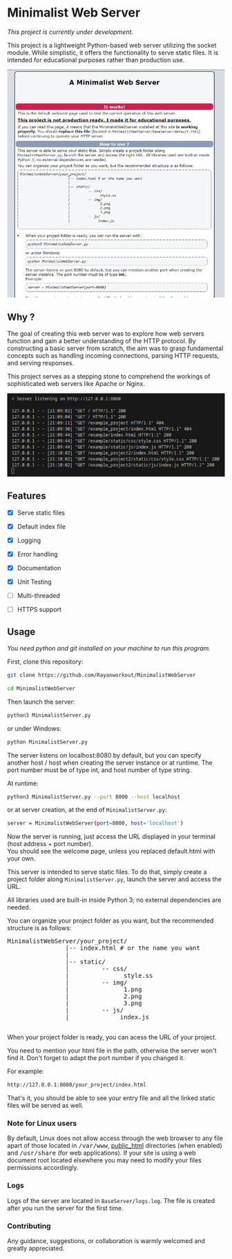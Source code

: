 # Minimalist Web Server

_This project is currently under development._

This project is a lightweight Python-based web server utilizing the socket module. While simplistic, it offers the functionality to serve static files. It is intended for educational purposes rather than production use.

![default page](BaseServer/default_page.png)

## Why ?

The goal of creating this web server was to explore how web servers function and gain a better understanding of the HTTP protocol. By constructing a basic server from scratch, the aim was to grasp fundamental concepts such as handling incoming connections, parsing HTTP requests, and serving responses.

This project serves as a stepping stone to comprehend the workings of sophisticated web servers like Apache or Nginx.

![logs](BaseServer/logs.png)

## Features

- [x] Serve static files
- [x] Default index file
- [x] Logging
- [x] Error handling
- [x] Documentation
- [x] Unit Testing
- [ ] Multi-threaded
- [ ] HTTPS support


## Usage

_You need python and git installed on your machine to run this program._


First, clone this repository:
```bash
git clone https://github.com/Rayanworkout/MinimalistWebServer
```

```bash
cd MinimalistWebServer
```

Then launch the server:
```bash
python3 MinimalistServer.py
```

or under Windows:
```bash
python MinimalistServer.py
```
The server listens on localhost:8080 by default, but you can specify another host / host when creating the
server instance or at runtime. The port number must be of type int, and host number of type string.

At runtime:

```bash
python3 MinimalistServer.py --port 8000 --host localhost
```

or at server creation, at the end of ```MinimalistServer.py```:

```bash
server = MinimalistWebServer(port=8000, host='localhost')
```
Now the server is running, just access the URL displayed in your terminal (host
address + port number).<br> You should see the welcome page, unless you replaced default.html
with your own.


This server is intended to serve static files. To do that, simply create a project folder along
```MinimalistServer.py```, launch the server and access the URL.

All libraries used are built-in inside Python 3; no external dependencies are needed.

<p>You can organize your project folder as you want, but the recommended structure is as follows:
</p>
    <pre>
MinimalistWebServer/your_project/
                |-- index.html # or the name you want
                |
                |-- static/
                |         -- css/
                |               style.ss
                |         -- img/
                |               1.png
                |               2.png
                |               3.png
                |         -- js/
                |              index.js
  </pre>

When your project folder is ready, you can acess the URL of your project.

You need to mention your html file in the path, otherwise the server won't find
it. Don't forget to adapt the port number if you changed it.

For example:
```bash
http://127.0.0.1:8080/your_project/index.html
```
That's it, you should be able to see your entry file and all the linked static files will be
served as well.

### Note for Linux users

By default, Linux does not allow access through the web browser to any file apart of those located in <tt>/var/www</tt>, <a href="http://httpd.apache.org/docs/2.4/mod/mod_userdir.html">public_html</a> directories (when enabled) and <tt>/usr/share</tt> (for web applications). If your site is using a web document root located elsewhere you may need to modify your files permissions accordingly.

### Logs

Logs of the server are located in ```BaseServer/logs.log```. The file is created after you run the server for the first time.

### Contributing

Any guidance, suggestions, or collaboration is warmly welcomed and greatly appreciated.
